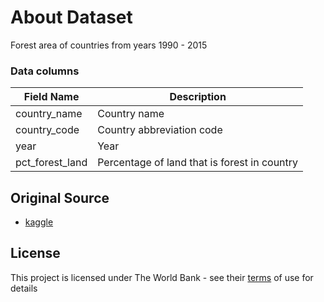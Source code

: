 # About Dataset

Forest area of countries from years 1990 - 2015

### Data columns

| Field Name      | Description                                  |
| --------------- | -------------------------------------------- |
| country_name    | Country name                                 |
| country_code    | Country abbreviation code                    |
| year            | Year                                         |
| pct_forest_land | Percentage of land that is forest in country |

## Original Source

- [kaggle](https://www.kaggle.com/tarikcorut/forest-area-of-land-area)

## License

This project is licensed under The World Bank - see their [terms](https://www.worldbank.org/en/about/legal/terms-of-use-for-datasets) of use for details
